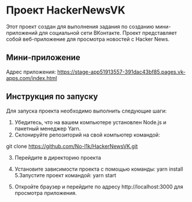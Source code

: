 # Проект HackerNewsVK

Этот проект создан для выполнения задания по созданию мини-приложений для социальной сети ВКонтакте. Проект представляет собой веб-приложение для просмотра новостей с Hacker News.

## Мини-приложение

Адрес приложения: https://stage-app51913557-391dac43bf85.pages.vk-apps.com/index.html

## Инструкция по запуску

Для запуска проекта необходимо выполнить следующие шаги:

1. Убедитесь, что на вашем компьютере установлен Node.js и пакетный менеджер Yarn.
2. Склонируйте репозиторий на свой компьютер командой:

git clone https://github.com/No-l1k/HackerNewsVK.git

3. Перейдите в директорию проекта
4. Установите зависимости проекта с помощью команды:
yarn install
5.Запустите проект командой:
yarn start

6. Откройте браузер и перейдите по адресу http://localhost:3000 для просмотра приложения.

